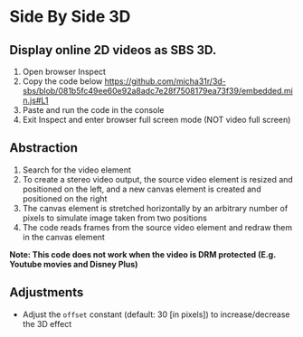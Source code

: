 
# Side By Side 3D

## Display online 2D videos as SBS 3D.

 1. Open browser Inspect
 2. Copy the code below
 https://github.com/micha31r/3d-sbs/blob/081b5fc49ee60e92a8adc7e28f7508179ea73f39/embedded.min.js#L1
 3. Paste and run the code in the console
 4. Exit Inspect and enter browser full screen mode (NOT video full screen)

## Abstraction

 1. Search for the video element
 2.  To create a stereo video output, the source video element is resized and positioned on the left, and a new canvas element is created and positioned on the right
 3. The canvas element is stretched horizontally by an arbitrary number of pixels to simulate image taken from two positions
 4. The code reads frames from the source video element and redraw them in the canvas element

**Note: This code does not work when the video is DRM protected (E.g. Youtube movies and Disney Plus)**

## Adjustments

* Adjust the `offset` constant (default: 30 [in pixels]) to increase/decrease the 3D effect